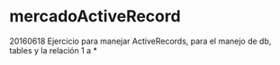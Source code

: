 # mercadoActiveRecord
20160618 Ejercicio para manejar ActiveRecords, para el manejo de db, tables y la relación 1 a *

